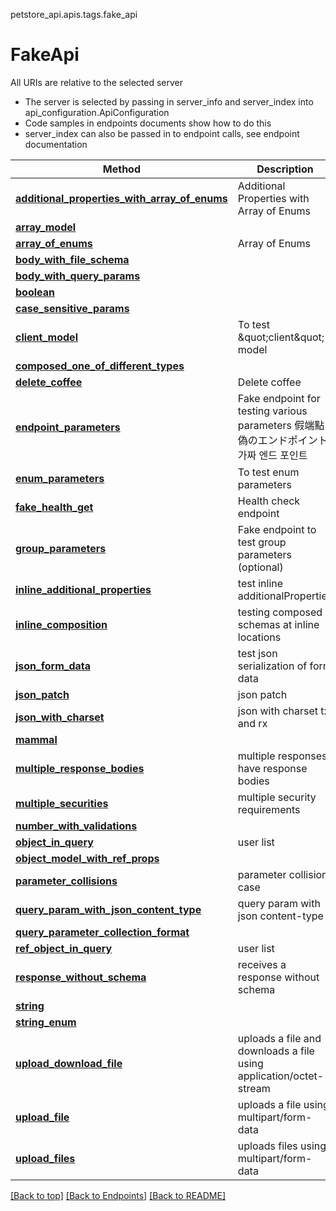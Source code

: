 <a name="top"></a>
petstore_api.apis.tags.fake_api
# FakeApi

All URIs are relative to the selected server
- The server is selected by passing in server_info and server_index into api_configuration.ApiConfiguration
- Code samples in endpoints documents show how to do this
- server_index can also be passed in to endpoint calls, see endpoint documentation

Method | Description
------ | -------------
[**additional_properties_with_array_of_enums**](fake_api/additional_properties_with_array_of_enums.md) | Additional Properties with Array of Enums
[**array_model**](fake_api/array_model.md) | 
[**array_of_enums**](fake_api/array_of_enums.md) | Array of Enums
[**body_with_file_schema**](fake_api/body_with_file_schema.md) | 
[**body_with_query_params**](fake_api/body_with_query_params.md) | 
[**boolean**](fake_api/boolean.md) | 
[**case_sensitive_params**](fake_api/case_sensitive_params.md) | 
[**client_model**](fake_api/client_model.md) | To test \&quot;client\&quot; model
[**composed_one_of_different_types**](fake_api/composed_one_of_different_types.md) | 
[**delete_coffee**](fake_api/delete_coffee.md) | Delete coffee
[**endpoint_parameters**](fake_api/endpoint_parameters.md) | Fake endpoint for testing various parameters 假端點 偽のエンドポイント 가짜 엔드 포인트 
[**enum_parameters**](fake_api/enum_parameters.md) | To test enum parameters
[**fake_health_get**](fake_api/fake_health_get.md) | Health check endpoint
[**group_parameters**](fake_api/group_parameters.md) | Fake endpoint to test group parameters (optional)
[**inline_additional_properties**](fake_api/inline_additional_properties.md) | test inline additionalProperties
[**inline_composition**](fake_api/inline_composition.md) | testing composed schemas at inline locations
[**json_form_data**](fake_api/json_form_data.md) | test json serialization of form data
[**json_patch**](fake_api/json_patch.md) | json patch
[**json_with_charset**](fake_api/json_with_charset.md) | json with charset tx and rx
[**mammal**](fake_api/mammal.md) | 
[**multiple_response_bodies**](fake_api/multiple_response_bodies.md) | multiple responses have response bodies
[**multiple_securities**](fake_api/multiple_securities.md) | multiple security requirements
[**number_with_validations**](fake_api/number_with_validations.md) | 
[**object_in_query**](fake_api/object_in_query.md) | user list
[**object_model_with_ref_props**](fake_api/object_model_with_ref_props.md) | 
[**parameter_collisions**](fake_api/parameter_collisions.md) | parameter collision case
[**query_param_with_json_content_type**](fake_api/query_param_with_json_content_type.md) | query param with json content-type
[**query_parameter_collection_format**](fake_api/query_parameter_collection_format.md) | 
[**ref_object_in_query**](fake_api/ref_object_in_query.md) | user list
[**response_without_schema**](fake_api/response_without_schema.md) | receives a response without schema
[**string**](fake_api/string.md) | 
[**string_enum**](fake_api/string_enum.md) | 
[**upload_download_file**](fake_api/upload_download_file.md) | uploads a file and downloads a file using application/octet-stream
[**upload_file**](fake_api/upload_file.md) | uploads a file using multipart/form-data
[**upload_files**](fake_api/upload_files.md) | uploads files using multipart/form-data

[[Back to top]](#top) [[Back to Endpoints]](../../../README.md#Endpoints) [[Back to README]](../../../README.md)
